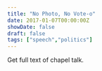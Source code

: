 ```yaml
---
title: "No Photo, No Vote-o"
date: 2017-01-07T00:00:00Z
showDate: false
draft: false
tags: ["speech","politics"]
---
```


Get full text of chapel talk.